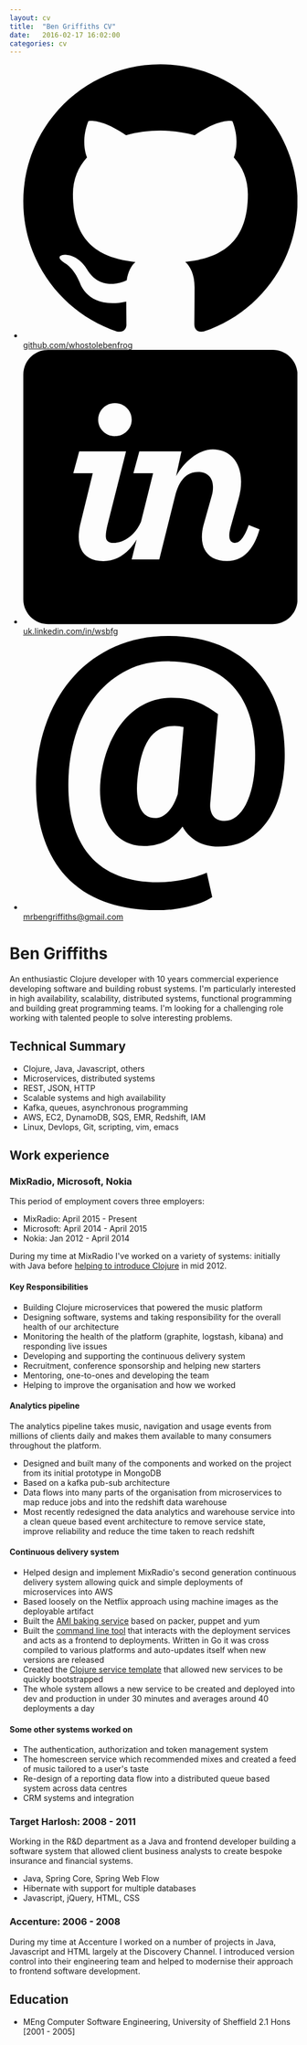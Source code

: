 ```yaml
---
layout: cv
title:  "Ben Griffiths CV"
date:   2016-02-17 16:02:00
categories: cv
---
```


<ul class="cvicons">
    <li>
        <a href="http://github.com/whostolebenfrog">
            <svg viewBox="0 0 16 16" xmlns="http://www.w3.org/2000/svg" fill-rule="evenodd" clip-rule="evenodd" stroke-linejoin="round" stroke-miterlimit="1.414"><path d="M8 0C3.58 0 0 3.582 0 8c0 3.535 2.292 6.533 5.47 7.59.4.075.547-.172.547-.385 0-.19-.007-.693-.01-1.36-2.226.483-2.695-1.073-2.695-1.073-.364-.924-.89-1.17-.89-1.17-.725-.496.056-.486.056-.486.803.056 1.225.824 1.225.824.714 1.223 1.873.87 2.33.665.072-.517.278-.87.507-1.07-1.777-.2-3.644-.888-3.644-3.953 0-.873.31-1.587.823-2.147-.083-.202-.358-1.015.077-2.117 0 0 .672-.215 2.2.82.638-.178 1.323-.266 2.003-.27.68.004 1.364.092 2.003.27 1.527-1.035 2.198-.82 2.198-.82.437 1.102.163 1.915.08 2.117.513.56.823 1.274.823 2.147 0 3.073-1.87 3.75-3.653 3.947.287.246.543.735.543 1.48 0 1.07-.01 1.933-.01 2.195 0 .215.144.463.55.385C13.71 14.53 16 11.534 16 8c0-4.418-3.582-8-8-8"></path></svg>
            <span>github.com/whostolebenfrog</span>
        </a>
    </li>
    <li>
        <a href="http://uk.linkedin.com/in/wsbfg">
            <svg xmlns="http://www.w3.org/2000/svg" viewBox="0 0 16 16" fill-rule="evenodd" clip-rule="evenodd" stroke-linejoin="round" stroke-miterlimit="1.414"><path d="M14.55 0H1.45C.65 0 0 .65 0 1.45v13.1C0 15.35.65 16 1.45 16h13.1c.8 0 1.45-.65 1.45-1.45V1.45C16 .65 15.35 0 14.55 0zM3.32 10.192c-.057.244-.086.508-.086.723 0 .848.46 1.41 1.438 1.41.81 0 1.468-.48 1.94-1.257l-.288 1.16h1.61l.92-3.69c.23-.935.675-1.42 1.35-1.42.532 0 .863.33.863.877 0 .158-.014.33-.072.517l-.474 1.696c-.07.245-.1.49-.1.72 0 .804.474 1.393 1.466 1.393.848 0 1.524-.545 1.898-1.853l-.633-.244c-.315.876-.588 1.035-.804 1.035-.215 0-.33-.144-.33-.43 0-.13.028-.274.07-.447l.462-1.65c.114-.39.158-.733.158-1.05 0-1.236-.748-1.88-1.653-1.88-.848 0-1.71.764-2.142 1.57l.317-1.446H6.77l-.346 1.273h1.15l-.708 2.835C6.31 11.268 5.29 11.288 5.16 11.26c-.21-.048-.345-.128-.345-.402 0-.157.03-.384.1-.657l1.08-4.276H3.262l-.345 1.273h1.136l-.733 2.995zm2.027-5.158c.532 0 .978-.417.978-.963 0-.545-.446-.962-.978-.962s-.977.417-.977.963c0 .547.445.964.977.964z"/></svg>
            <span>uk.linkedin.com/in/wsbfg</span>
        </a>
    </li>
    <li>
        <a href="mailto:mrbengriffiths@gmail.com">
            <svg viewBox="0 0 16 16" xmlns="http://www.w3.org/2000/svg" fill-rule="evenodd" clip-rule="evenodd" stroke-linejoin="round" stroke-miterlimit="1.414"><path d="M15.244 7.386c-.023.607-.112 1.204-.266 1.79-.155.587-.387 1.11-.696 1.572-.31.46-.703.833-1.18 1.117-.48.283-1.053.425-1.723.425-.47 0-.885-.102-1.246-.305-.36-.203-.64-.49-.842-.863-.56.756-1.314 1.134-2.258 1.134-.413 0-.788-.092-1.126-.275-.337-.183-.62-.444-.845-.785-.227-.34-.39-.75-.49-1.228-.1-.478-.122-1.012-.064-1.602.084-.72.248-1.376.488-1.962.24-.587.54-1.088.902-1.503.36-.415.774-.735 1.24-.958.468-.223.97-.335 1.508-.335.344 0 .644.026.902.077.258.052.49.122.7.21.21.09.402.19.58.306.177.114.355.232.532.352l-.438 5.04c-.03.242-.024.438.013.59.037.15.097.273.18.364.083.092.18.155.292.19.11.034.224.05.34.05.245 0 .474-.084.686-.252.21-.17.395-.403.55-.7.154-.298.277-.65.37-1.052.09-.404.145-.84.162-1.31.046-.893-.023-1.71-.206-2.448-.184-.738-.486-1.37-.906-1.894-.42-.523-.962-.93-1.624-1.22-.66-.288-1.45-.433-2.366-.433-.87 0-1.65.17-2.34.51-.69.342-1.283.813-1.778 1.414-.495.602-.883 1.31-1.164 2.127-.28.815-.443 1.7-.49 2.65-.045 1.03.038 1.93.25 2.704.212.774.54 1.42.988 1.938.446.518 1.004.906 1.674 1.164.67.257 1.44.386 2.31.386.247 0 .5-.014.756-.043.258-.028.51-.068.76-.12.25-.05.487-.11.713-.176.226-.067.43-.14.614-.22l.317 1.426c-.2.13-.43.244-.687.34-.258.093-.528.172-.812.235-.283.064-.57.11-.863.143-.292.03-.57.047-.833.047-1.162 0-2.193-.166-3.092-.498-.898-.332-1.65-.826-2.254-1.482-.604-.655-1.055-1.47-1.353-2.447-.297-.976-.423-2.11-.378-3.397.052-1.174.268-2.26.65-3.26.38-.998.902-1.86 1.566-2.59C3.636 1.6 4.43 1.032 5.356.62 6.28.206 7.31 0 8.45 0c1.134 0 2.133.18 2.998.537.864.358 1.586.86 2.164 1.51.578.65 1.006 1.428 1.284 2.333.278.905.394 1.907.348 3.006zm-8.588.98c-.063.743-.005 1.306.176 1.687.18.38.47.57.87.57.087 0 .186-.018.298-.055.11-.037.226-.106.343-.206.118-.1.234-.24.348-.42.116-.18.222-.418.32-.71l.342-3.916c-.17-.046-.35-.07-.532-.07-.344 0-.638.07-.885.203-.246.134-.455.333-.627.596-.17.264-.31.59-.416.98-.106.39-.185.835-.236 1.34z" fill-rule="nonzero"></path></svg>
            <span>mrbengriffiths@gmail.com</span>
        </a>
    </li>
</ul>

# Ben Griffiths

An enthusiastic Clojure developer with 10 years commercial experience developing software and building robust systems. I'm particularly interested in high availability, scalability, distributed systems, functional programming and building great programming teams. I'm looking for a challenging role working with talented people to solve interesting problems.

## Technical Summary

* Clojure, Java, Javascript, others
* Microservices, distributed systems
* REST, JSON, HTTP
* Scalable systems and high availability
* Kafka, queues, asynchronous programming 
* AWS, EC2, DynamoDB, SQS, EMR, Redshift, IAM
* Linux, Devlops, Git, scripting, vim, emacs

## Work experience

### MixRadio, Microsoft, Nokia

This period of employment covers three employers:

* MixRadio: April 2015 - Present
* Microsoft: April 2014 - April 2015
* Nokia: Jan 2012 - April 2014

During my time at MixRadio I've worked on a variety of systems: initially with Java before [helping to introduce Clojure](https://skillsmatter.com/skillscasts/3891-clojure-at-nokia-entertainment#video) in mid 2012.

#### Key Responsibilities
* Building Clojure microservices that powered the music platform
* Designing software, systems and taking responsibility for the overall health of our architecture
* Monitoring the health of the platform (graphite, logstash, kibana) and responding live issues
* Developing and supporting the continuous delivery system
* Recruitment, conference sponsorship and helping new starters
* Mentoring, one-to-ones and developing the team
* Helping to improve the organisation and how we worked

#### Analytics pipeline

The analytics pipeline takes music, navigation and usage events from millions of clients daily and makes them available to many consumers throughout the platform.

* Designed and built many of the components and worked on the project from its initial prototype in MongoDB 
* Based on a kafka pub-sub architecture
* Data flows into many parts of the organisation from microservices to map reduce jobs and into the redshift data warehouse
* Most recently redesigned the data analytics and warehouse service into a clean queue based event architecture to remove service state, improve reliability and reduce the time taken to reach redshift

#### Continuous delivery system

* Helped design and implement MixRadio's second generation continuous delivery system allowing quick and simple deployments of microservices into AWS
* Based loosely on the Netflix approach using machine images as the deployable artifact
* Built the [AMI baking service](https://github.com/mixradio/mr-baker) based on packer, puppet and yum
* Built the [command line tool](https://github.com/mixradio/klink) that interacts with the deployment services and acts as a frontend to deployments. Written in Go it was cross compiled to various platforms and auto-updates itself when new versions are released
* Created the [Clojure service template](https://github.com/mixradio/mr-clojure) that allowed new services to be quickly bootstrapped
* The whole system allows a new service to be created and deployed into dev and production in under 30 minutes and averages around 40 deployments a day

#### Some other systems worked on

* The authentication, authorization and token management system
* The homescreen service which recommended mixes and created a feed of music tailored to a user's taste
* Re-design of a reporting data flow into a distributed queue based system across data centres
* CRM systems and integration

### Target Harlosh: 2008 - 2011

Working in the R&D department as a Java and frontend developer building a software system that allowed client business analysts to create bespoke insurance and financial systems.
* Java, Spring Core, Spring Web Flow
* Hibernate with support for multiple databases
* Javascript, jQuery, HTML, CSS

### Accenture: 2006 - 2008

During my time at Accenture I worked on a number of projects in Java, Javascript and HTML largely at the Discovery Channel. I introduced version control into their engineering team and helped to modernise their approach to frontend software development.

## Education

* MEng Computer Software Engineering, University of Sheffield 2.1 Hons [2001 - 2005]
